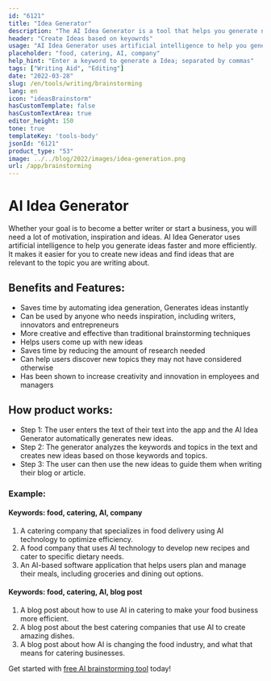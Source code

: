```yaml
---
id: "6121"
title: "Idea Generator"
description: "The AI Idea Generator is a tool that helps you generate new ideas for your business or project. It uses artificial intelligence to come up with ideas based on your input."
header: "Create Ideas based on keyowrds"
usage: "AI Idea Generator uses artificial intelligence to help you generate ideas faster and more efficiently. It can be used by writers, innovators, entrepreneurs and anyone who needs inspiration."
placeholder: "food, catering, AI, company"
help_hint: "Enter a keyword to generate a Idea; separated by commas"
tags: ["Writing Aid", "Editing"]
date: "2022-03-28"
slug: /en/tools/writing/brainstorming
lang: en
icon: "ideasBrainstorm"
hasCustomTemplate: false
hasCustomTextArea: true
editor_height: 150
tone: true
templateKey: 'tools-body'
jsonId: "6121"
product_type: "53"
image: ../../blog/2022/images/idea-generation.png
url: /app/brainstorming
---
```

# AI Idea Generator


Whether your goal is to become a better writer or start a business, you will need a lot of motivation, inspiration and ideas. AI Idea Generator uses artificial intelligence to help you generate ideas faster and more efficiently. It makes it easier for you to create new ideas and find ideas that are relevant to the topic you are writing about.

## Benefits and Features:

- Saves time by automating idea generation, Generates ideas instantly
- Can be used by anyone who needs inspiration, including writers, innovators and entrepreneurs
- More creative and effective than traditional brainstorming techniques 
- Helps users come up with new ideas 
- Saves time by reducing the amount of research needed
- Can help users discover new topics they may not have considered otherwise 
- Has been shown to increase creativity and innovation in employees and managers


## How product works:

- Step 1: The user enters the text of their text into the app and the AI Idea Generator automatically generates new ideas.
- Step 2: The generator analyzes the keywords and topics in the text and creates new ideas based on those keywords and topics.
- Step 3: The user can then use the new ideas to guide them when writing their blog or article.


### Example: 

#### Keywords: food, catering, AI, company

  1. A catering company that specializes in food delivery using AI technology to optimize efficiency.
  2. A food company that uses AI technology to develop new recipes and cater to specific dietary needs. 
  3. An AI-based software application that helps users plan and manage their meals, including groceries and dining out options.

#### Keywords:  food, catering, AI, blog post
  
  1. A blog post about how to use AI in catering to make your food business more efficient.
  2. A blog post about the best catering companies that use AI to create amazing dishes.
  3. A blog post about how AI is changing the food industry, and what that means for catering businesses.


Get started with [free AI brainstorming tool](https://maila.ai/app/brainstorming) today!

